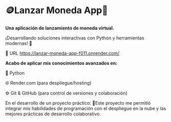 # 🪙Lanzar Moneda App📱


**Una aplicación de lanzamiento de moneda virtual.**

¡Desarrollando soluciones interactivas con Python y herramientas modernas! 🚀

🔗 URL https://lanzar-moneda-app-f011.onrender.com/



**Acabo de aplicar mis conocimientos avanzados en:**



🐍 Python



🌐 Render.com (para despliegue/hosting)



⚙️ Git \& GitHub (para control de versiones y colaboración)


En el desarrollo de un proyecto práctico: 
🎯Este proyecto me permitió integrar mis habilidades de programación con el despliegue en la nube y las mejores prácticas de desarrollo colaborativo.

